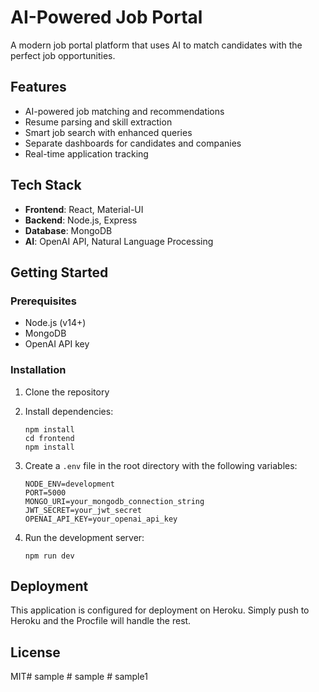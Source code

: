 # AI-Powered Job Portal

A modern job portal platform that uses AI to match candidates with the perfect job opportunities.

## Features

- AI-powered job matching and recommendations
- Resume parsing and skill extraction
- Smart job search with enhanced queries
- Separate dashboards for candidates and companies
- Real-time application tracking

## Tech Stack

- **Frontend**: React, Material-UI
- **Backend**: Node.js, Express
- **Database**: MongoDB
- **AI**: OpenAI API, Natural Language Processing

## Getting Started

### Prerequisites

- Node.js (v14+)
- MongoDB
- OpenAI API key

### Installation

1. Clone the repository
2. Install dependencies:
   ```
   npm install
   cd frontend
   npm install
   ```

3. Create a `.env` file in the root directory with the following variables:
   ```
   NODE_ENV=development
   PORT=5000
   MONGO_URI=your_mongodb_connection_string
   JWT_SECRET=your_jwt_secret
   OPENAI_API_KEY=your_openai_api_key
   ```

4. Run the development server:
   ```
   npm run dev
   ```

## Deployment

This application is configured for deployment on Heroku. Simply push to Heroku and the Procfile will handle the rest.

## License

MIT#   s a m p l e  
 #   s a m p l e  
 #   s a m p l e 1  
 